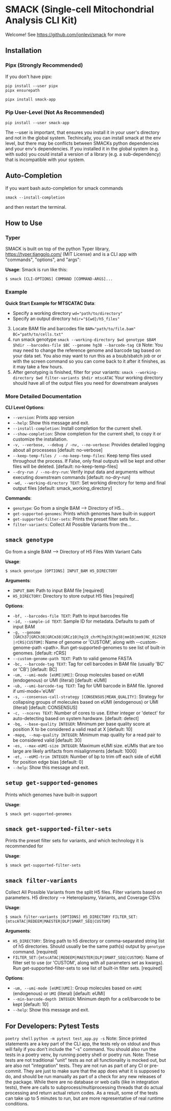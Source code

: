 # SMACK (Single-cell Mitochondrial Analysis CLI Kit)
Welcome! See https://github.com/jonlevi/smack for more

## Installation
### Pipx (Strongly Recommended)
If you don't have pipx:
```
pip install --user pipx
pipx ensurepath
```
```
pipx install smack-app
```
### Pip User-Level (Not As Recommended)
```
pip install --user smack-app
```

The --user is important, that ensures you install it in your user's directory and not in the global system. Techincally, you can install smack at the env level, but there may be conflicts between SMACKs python dependencies and your env's dependencies. If you installed it in the global system (e.g. with sudo) you could install a version of a library (e.g. a sub-dependency) that is incompatible with your system.


## Auto-Completion
If you want bash auto-completion for smack commands
```
smack --install-completion
```
and then restart the terminal.

## How to Use

### Typer
SMACK is built on top of the python Typer library, https://typer.tiangolo.com/ (MIT License) and is a CLI app with "commands", "options", and "args":

**Usage**:
Smack is run like this:
```console
$ smack [CLI-OPTIONS] COMMAND [COMMAND-ARGS]...
```

### Example
**Quick Start Example for MTSCATAC Data**:
- Specify a working directory
`wd="path/to/directory"`
- Specify an output directory
`hdir="${wd}/h5_files" `
3) Locate BAM file and barcodes file
`BAM="path/to/file.bam"`
`BC="path/to/cells.txt"`
4) run smack genotype
`smack --working-directory $wd genotype $BAM $hdir --barcodes-file $BC --genome hg38 --barcode-tag CB`
Note: You may need to change the reference genome and barcode tag based on your data set. You also may want to run this as a bsub/sbatch job or or with the screen command so you can come back to it after it finishes, as it may take a few hours.
5) After genotyping is finished, filter for your variants:
`smack --working-directory $wd filter-variants $hdir mtscATAC`
Your working directory should have all of the output files you need for downstream analyses


### More Detailed Documentation

**CLI Level Options**:
* `--version`: Prints app version
* `--help`: Show this message and exit.
* `--install-completion`: Install completion for the current shell.
* `--show-completion`: Show completion for the current shell, to copy it or customize the installation.
* `-v, --verbose, --debug / -nv, --no-verbose`: Provides detailed logging about all processess  [default: no-verbose]
* `--keep-temp-files / --no-keep-temp-files`: Keep temp files used throughout the process. If False, only final outputs will be kept and other files will be deleted.  [default: no-keep-temp-files]
* `--dry-run / --no-dry-run`: Verify input data and arguments without executing downstream commands  [default: no-dry-run]
* `-wd, --working-directory TEXT`: Set working directory for temp and final output files  [default: smack_working_directory]


**Commands**:

* `genotype`: Go from a single BAM --&gt; Directory of H5...
* `get-supported-genomes`: Prints which genomes have built-in support
* `get-supported-filter-sets`: Prints the preset filter sets for...
* `filter-variants`: Collect All Possible Variants from the...

## `smack genotype`

Go from a single BAM --&gt; Directory of H5 Files With Variant Calls

**Usage**:

```console
$ smack genotype [OPTIONS] INPUT_BAM H5_DIRECTORY
```

**Arguments**:

* `INPUT_BAM`: Path to input BAM file  [required]
* `H5_DIRECTORY`: Directory to store output H5 files  [required]

**Options**:

* `-bf, --barcodes-file TEXT`: Path to input barcodes file
* `-id, --sample-id TEXT`: Sample ID for metadata. Defaults to path of input BAM
* `-g, --genome [GRCh37|GRCh38|GRCm38|GRCz10|hg19_chrM|hg19|hg38|mm10|mm9|NC_012920|rCRS|CUSTOM]`: Name of genome or &#x27;CUSTOM&#x27;, along with --custom-genome-path &lt;path&gt;. Run get-supported-genomes to see list of built-in genomes.  [default: rCRS]
* `--custom-genome-path TEXT`: Path to valid genome FASTA
* `-bc, --barcode-tag TEXT`: Tag for cell barcodes in BAM file (usually &#x27;BC&#x27; or &#x27;CB&#x27;)  [default: BC]
* `-um, --umi-mode [eUMI|UMI]`: Group molecules based on eUMI (endogenous) or UMI (literal)  [default: eUMI]
* `-ub, --umi-barcode-tag TEXT`: Tag for UMI barcode in BAM file. Ignored if umi-mode=&#x27;eUMI&#x27;
* `-s, --consensus-call-strategy [CONSENSUS|MEAN_QUALITY]`: Strategy for collapsing groups of molecules based on eUMI (endogenous) or UMI (literal)  [default: CONSENSUS]
* `-c, --ncores TEXT`: Number of cores to use. Either integer or &#x27;detect&#x27; for auto-detecting based on system hardware.  [default: detect]
* `-bq, --base-quality INTEGER`: Minimum per base quality score at position X to be considered a valid read at X  [default: 10]
* `-mapq, --map-quality INTEGER`: Minimum map quality for a read pair to be considered valid  [default: 30]
* `-es, --max-eUMI-size INTEGER`: Maximum eUMI size. eUMIs that are too large are likely artifacts from misalignments  [default: 1000]
* `-et, --eUMI-trim INTEGER`: Number of bp to trim off each side of eUMI for position edge bias  [default: 0]
* `--help`: Show this message and exit.

## `setup get-supported-genomes`

Prints which genomes have built-in support

**Usage**:

```console
$ smack get-supported-genomes
```


## `smack get-supported-filter-sets`

Prints the preset filter sets for variants, and which technology it is recommended for

**Usage**:

```console
$ smack get-supported-filter-sets
```


## `smack filter-variants`

Collect All Possible Variants from the split H5 files. Filter variants based on parameters.
H5 directory --&gt; Heteroplasmy, Variants, and Coverage CSVs

**Usage**:

```console
$ smack filter-variants [OPTIONS] H5_DIRECTORY FILTER_SET:{mtscATAC|REDEEM|MAESTER|DLP|SMART_SEQ|CUSTOM}
```

**Arguments**:

* `H5_DIRECTORY`: String path to h5 directory or comma-separated string list of h5 directories. Should usually be the same path(s) output by `genotype` command.  [required]
* `FILTER_SET:{mtscATAC|REDEEM|MAESTER|DLP|SMART_SEQ|CUSTOM}`: Name of filter set to use (or &#x27;CUSTOM&#x27;, along with all parameters set as kwargs). Run get-supported-filter-sets to see list of built-in filter sets.  [required]

**Options**:

* `-um, --umi-mode [eUMI|UMI]`: Group molecules based on `eUMI` (endogenous) or `UMI` (literal)  [default: eUMI]
* `--min-barcode-depth INTEGER`: Minimum depth for a cell/barcode to be kept  [default: 10]
* `--help`: Show this message and exit.


## For Developers: Pytest Tests
`poetry shell`
`python -m pytest test_app.py -s`
Note: Since printed statements are a key part of the CLI app, the tests rely on stdout and thus will faily if you don't include the "-s" command. You should also run the tests in a poetry venv, by running poetry shell or poetry run. 
Note: These tests are not traditional "unit" tests as not all functionality is mocked out, but are also not "integration" tests. They are not run as part of any CI or pre-commit. They are just to make sure that the app does what it is supposed to do, and should be run manually as part of a check for any new releases of the package. While there are no database or web calls (like in integration tests), there are calls to subprocess/multiprocessing threads that do actual processing and return actual return codes. As a result, some of the tests can take up to 5 minutes to run, but are more representative of real runtime conditions.

   